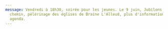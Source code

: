 ```yaml
---
message: Vendredi à 18h30, soirée pour les jeunes. Le 9 juin, Jubilons en
  chemin, pélérinage des églises de Braine L'Alleud, plus d'information section
  agenda.
---
```

